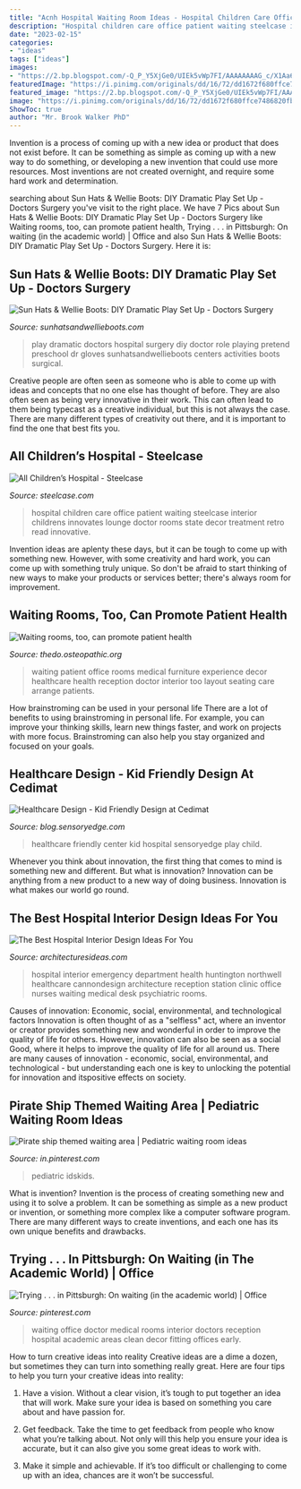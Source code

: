 ```yaml
---
title: "Acnh Hospital Waiting Room Ideas - Hospital Children Care Office Patient Waiting Steelcase Interior Childrens Innovates Lounge Doctor Rooms State Decor Treatment Retro Read Innovative"
description: "Hospital children care office patient waiting steelcase interior childrens innovates lounge doctor rooms state decor treatment retro read innovative"
date: "2023-02-15"
categories:
- "ideas"
tags: ["ideas"]
images:
- "https://2.bp.blogspot.com/-Q_P_Y5XjGe0/UIEk5vWp7FI/AAAAAAAAG_c/X1Aa60sHLgM/s1600/dr3.jpg"
featuredImage: "https://i.pinimg.com/originals/dd/16/72/dd1672f680ffce7486820fb40471fac9.jpg"
featured_image: "https://2.bp.blogspot.com/-Q_P_Y5XjGe0/UIEk5vWp7FI/AAAAAAAAG_c/X1Aa60sHLgM/s1600/dr3.jpg"
image: "https://i.pinimg.com/originals/dd/16/72/dd1672f680ffce7486820fb40471fac9.jpg"
ShowToc: true
author: "Mr. Brook Walker PhD"
---
```



Invention is a process of coming up with a new idea or product that does not exist before. It can be something as simple as coming up with a new way to do something, or developing a new invention that could use more resources. Most inventions are not created overnight, and require some hard work and determination.

	

		
searching about Sun Hats &amp; Wellie Boots: DIY Dramatic Play Set Up - Doctors Surgery you've visit to the right place. We have 7 Pics about Sun Hats &amp; Wellie Boots: DIY Dramatic Play Set Up - Doctors Surgery like Waiting rooms, too, can promote patient health, Trying . . . in Pittsburgh: On waiting (in the academic world) | Office and also Sun Hats &amp; Wellie Boots: DIY Dramatic Play Set Up - Doctors Surgery. Here it is:
		
    
## Sun Hats &amp; Wellie Boots: DIY Dramatic Play Set Up - Doctors Surgery

<img loading=lazy src="https://2.bp.blogspot.com/-Q_P_Y5XjGe0/UIEk5vWp7FI/AAAAAAAAG_c/X1Aa60sHLgM/s1600/dr3.jpg" onerror="this.onerror=null;this.src='https://tse4.mm.bing.net/th?id=OIP.TstQtpZ-eeAs-_BkPcZTVQHaEg&amp;pid=15.1';" alt="Sun Hats &amp; Wellie Boots: DIY Dramatic Play Set Up - Doctors Surgery">

_Source: sunhatsandwellieboots.com_

>play dramatic doctors hospital surgery diy doctor role playing pretend preschool dr gloves sunhatsandwellieboots centers activities boots surgical. 

	

Creative people are often seen as someone who is able to come up with ideas and concepts that no one else has thought of before. They are also often seen as being very innovative in their work. This can often lead to them being typecast as a creative individual, but this is not always the case. There are many different types of creativity out there, and it is important to find the one that best fits you.

    
## All Children’s Hospital - Steelcase

<img loading=lazy src="https://images.steelcase.com/image/upload/v1420551527/www.steelcase.com/11-00000201.jpg" onerror="this.onerror=null;this.src='https://tse1.mm.bing.net/th?id=OIP.4adCbWczQjt7d2kOX2np_QHaEK&amp;pid=15.1';" alt="All Children’s Hospital - Steelcase">

_Source: steelcase.com_

>hospital children care office patient waiting steelcase interior childrens innovates lounge doctor rooms state decor treatment retro read innovative. 

	

Invention ideas are aplenty these days, but it can be tough to come up with something new. However, with some creativity and hard work, you can come up with something truly unique. So don't be afraid to start thinking of new ways to make your products or services better; there's always room for improvement.

    
## Waiting Rooms, Too, Can Promote Patient Health

<img loading=lazy src="https://thedo.osteopathic.org/wp-content/uploads/2015/02/2014-05-waiting-room.jpg" onerror="this.onerror=null;this.src='https://tse1.mm.bing.net/th?id=OIP.gSGHTPKgjsoykzhbtga2UQHaE7&amp;pid=15.1';" alt="Waiting rooms, too, can promote patient health">

_Source: thedo.osteopathic.org_

>waiting patient office rooms medical furniture experience decor healthcare health reception doctor interior too layout seating care arrange patients. 

	

How brainstroming can be used in your personal life
There are a lot of benefits to using brainstroming in personal life. For example, you can improve your thinking skills, learn new things faster, and work on projects with more focus. Brainstroming can also help you stay organized and focused on your goals.

    
## Healthcare Design - Kid Friendly Design At Cedimat

<img loading=lazy src="https://blog.sensoryedge.com/wp-content/uploads/2016/03/cedimat-hospital.jpg" onerror="this.onerror=null;this.src='https://tse2.mm.bing.net/th?id=OIP.JRz8KkDLi1malD0djetT7gHaHB&amp;pid=15.1';" alt="Healthcare Design - Kid Friendly Design at Cedimat">

_Source: blog.sensoryedge.com_

>healthcare friendly center kid hospital sensoryedge play child. 

	

Whenever you think about innovation, the first thing that comes to mind is something new and different. But what is innovation? Innovation can be anything from a new product to a new way of doing business. Innovation is what makes our world go round.

    
## The Best Hospital Interior Design Ideas For You

<img loading=lazy src="https://architecturesideas.com/wp-content/uploads/2018/09/hospital-interior-design-30.jpg" onerror="this.onerror=null;this.src='https://tse3.mm.bing.net/th?id=OIP.T4gaEQc5xP_Yu5LduP1CBAHaFR&amp;pid=15.1';" alt="The Best Hospital Interior Design Ideas For You">

_Source: architecturesideas.com_

>hospital interior emergency department health huntington northwell healthcare cannondesign architecture reception station clinic office nurses waiting medical desk psychiatric rooms. 

	

Causes of innovation: Economic, social, environmental, and technological factors
Innovation is often thought of as a "selfless" act, where an inventor or creator provides something new and wonderful in order to improve the quality of life for others. However, innovation can also be seen as a social Good, where it helps to improve the quality of life for all around us. There are many causes of innovation - economic, social, environmental, and technological - but understanding each one is key to unlocking the potential for innovation and itspositive effects on society.

    
## Pirate Ship Themed Waiting Area | Pediatric Waiting Room Ideas

<img loading=lazy src="https://i.pinimg.com/736x/1d/73/02/1d7302c538e28b4992282d7c68a11d17.jpg" onerror="this.onerror=null;this.src='https://tse1.mm.bing.net/th?id=OIP.FauuNYNXg2eJGqOwV5HndgHaHa&amp;pid=15.1';" alt="Pirate ship themed waiting area | Pediatric waiting room ideas">

_Source: in.pinterest.com_

>pediatric idskids. 

	

What is invention?
Invention is the process of creating something new and using it to solve a problem. It can be something as simple as a new product or invention, or something more complex like a computer software program. There are many different ways to create inventions, and each one has its own unique benefits and drawbacks.

    
## Trying . . . In Pittsburgh: On Waiting (in The Academic World) | Office

<img loading=lazy src="https://i.pinimg.com/originals/dd/16/72/dd1672f680ffce7486820fb40471fac9.jpg" onerror="this.onerror=null;this.src='https://tse3.mm.bing.net/th?id=OIP.HJCsl7xNjP6bJAHjtq69twHaFj&amp;pid=15.1';" alt="Trying . . . in Pittsburgh: On waiting (in the academic world) | Office">

_Source: pinterest.com_

>waiting office doctor medical rooms interior doctors reception hospital academic areas clean decor fitting offices early. 

	

How to turn creative ideas into reality
Creative ideas are a dime a dozen, but sometimes they can turn into something really great. Here are four tips to help you turn your creative ideas into reality:
1. Have a vision. Without a clear vision, it’s tough to put together an idea that will work. Make sure your idea is based on something you care about and have passion for.

2. Get feedback. Take the time to get feedback from people who know what you’re talking about. Not only will this help you ensure your idea is accurate, but it can also give you some great ideas to work with.

3. Make it simple and achievable. If it’s too difficult or challenging to come up with an idea, chances are it won’t be successful.

